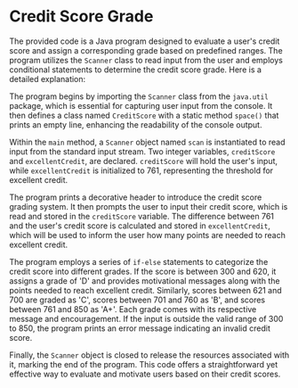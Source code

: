 # Credit Score Grade

The provided code is a Java program designed to evaluate a user's credit score and assign a corresponding grade based on predefined ranges. The program utilizes the `Scanner` class to read input from the user and employs conditional statements to determine the credit score grade. Here is a detailed explanation:

The program begins by importing the `Scanner` class from the `java.util` package, which is essential for capturing user input from the console. It then defines a class named `CreditScore` with a static method `space()` that prints an empty line, enhancing the readability of the console output.

Within the `main` method, a `Scanner` object named `scan` is instantiated to read input from the standard input stream. Two integer variables, `creditScore` and `excellentCredit`, are declared. `creditScore` will hold the user's input, while `excellentCredit` is initialized to 761, representing the threshold for excellent credit.

The program prints a decorative header to introduce the credit score grading system. It then prompts the user to input their credit score, which is read and stored in the `creditScore` variable. The difference between 761 and the user's credit score is calculated and stored in `excellentCredit`, which will be used to inform the user how many points are needed to reach excellent credit.

The program employs a series of `if-else` statements to categorize the credit score into different grades. If the score is between 300 and 620, it assigns a grade of 'D' and provides motivational messages along with the points needed to reach excellent credit. Similarly, scores between 621 and 700 are graded as 'C', scores between 701 and 760 as 'B', and scores between 761 and 850 as 'A+'. Each grade comes with its respective message and encouragement. If the input is outside the valid range of 300 to 850, the program prints an error message indicating an invalid credit score.

Finally, the `Scanner` object is closed to release the resources associated with it, marking the end of the program. This code offers a straightforward yet effective way to evaluate and motivate users based on their credit scores.
